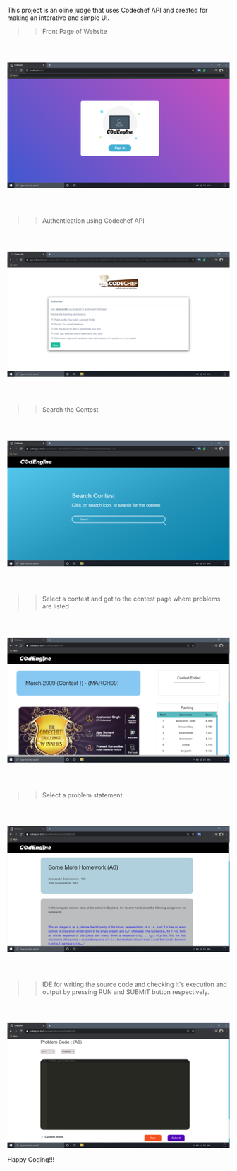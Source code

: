 This project is an oline judge that uses Codechef API and created for making an interative and simple UI.

>> Front Page of Website

<br/><br/>

![](public/CodEngine_front_view.png)

<br/><br/>

>> Authentication using Codechef API

<br/><br/>

![](public/Auth_Page.png)

<br/><br/>

>> Search the Contest 

<br/><br/>

![](public/Search_page.png)

<br/><br/>

>> Select a contest and got to the contest page where problems are listed

<br/><br/>

![](public/Contest_page.png)

<br/><br/>

>> Select a problem statement

<br/><br/>

![](public/Problem_page.png)

<br/><br/>

>> IDE for writing the source code and checking it's execution and output by pressing RUN and SUBMIT button respectively.

<br/><br/>

![](public/text_editor.png)

Happy Coding!!!
